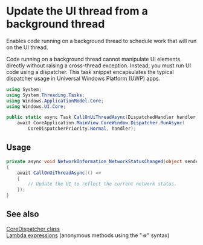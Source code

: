 <!---
  category: Threading
  language: cs
-->

# Update the UI thread from a background thread

Enables code running on a background thread to schedule work that will run on the UI thread.

Code running on a background thread cannot manipulate UI elements directly without raising 
a cross-thread exception. Instead, you must run UI code using a dispatcher. This task snippet
encapsulates the typical dispatcher usage in Universal Windows Platform (UWP) apps. 

```C#
using System;
using System.Threading.Tasks;
using Windows.ApplicationModel.Core;
using Windows.UI.Core;

public static async Task CallOnUiThreadAsync(DispatchedHandler handler) => 
    await CoreApplication.MainView.CoreWindow.Dispatcher.RunAsync(
        CoreDispatcherPriority.Normal, handler);
```

## Usage

```C#
private async void NetworkInformation_NetworkStatusChanged(object sender)
{
    await CallOnUiThreadAsync(() =>
    {
        // Update the UI to reflect the current network status. 
    });
}
```

## See also

[CoreDispatcher class](https://msdn.microsoft.com/library/windows/apps/windows.ui.core.coredispatcher.aspx)  
[Lambda expressions](https://msdn.microsoft.com/library/bb397687.aspx) (anonymous methods using the "=>" syntax)  
